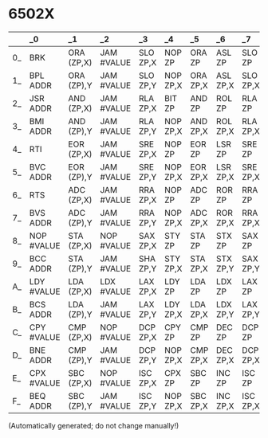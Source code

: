 # 6502X
| |_0 |_1 |_2 |_3 |_4 |_5 |_6 |_7 |_8 |_9 |_A |_B |_C |_D |_E |_F |
| :--- | :--- | :--- | :--- | :--- | :--- | :--- | :--- | :--- | :--- | :--- | :--- | :--- | :--- | :--- | :--- | :--- |
0_ |BRK |ORA (ZP,X) |JAM #VALUE |SLO ZP,X |NOP ZP |ORA ZP |ASL ZP |SLO ZP |PHP |ORA #VALUE |ASL |ANC #VALUE |NOP ADDR |ORA ADDR |ASL ADDR |SLO ADDR |
1_ |BPL ADDR |ORA (ZP),Y |JAM #VALUE |SLO ZP,Y |NOP ZP,X |ORA ZP,X |ASL ZP,X |SLO ZP,X |CLC |ORA ADDR,Y |NOP |SLO ADDR,Y |NOP ADDR,X |ORA ADDR,X |ASL ADDR,X |SLO ADDR,X |
2_ |JSR ADDR |AND (ZP,X) |JAM #VALUE |RLA ZP,X |BIT ZP |AND ZP |ROL ZP |RLA ZP |PLP |AND #VALUE |ROL |ANC #VALUE |BIT ADDR |AND ADDR |ROL ADDR |RLA ADDR |
3_ |BMI ADDR |AND (ZP),Y |JAM #VALUE |RLA ZP,Y |NOP ZP,X |AND ZP,X |ROL ZP,X |RLA ZP,X |SEC |AND ADDR,Y |NOP |RLA ADDR,Y |NOP ADDR,X |AND ADDR,X |ROL ADDR,X |RLA ADDR,X |
4_ |RTI |EOR (ZP,X) |JAM #VALUE |SRE ZP,X |NOP ZP |EOR ZP |LSR ZP |SRE ZP |PHA |EOR #VALUE |LSR |ALR #VALUE |JMP ADDR |EOR ADDR |LSR ADDR |SRE ADDR |
5_ |BVC ADDR |EOR (ZP),Y |JAM #VALUE |SRE ZP,Y |NOP ZP,X |EOR ZP,X |LSR ZP,X |SRE ZP,X |CLI |EOR ADDR,Y |NOP |SRE ADDR,Y |NOP ADDR,X |EOR ADDR,X |LSR ADDR,X |SRE ADDR,X |
6_ |RTS |ADC (ZP,X) |JAM #VALUE |RRA ZP,X |NOP ZP |ADC ZP |ROR ZP |RRA ZP |PLA |ADC #VALUE |ROR |ARR #VALUE |JMP (ZP) |ADC ADDR |ROR ADDR |RRA ADDR |
7_ |BVS ADDR |ADC (ZP),Y |JAM #VALUE |RRA ZP,Y |NOP ZP,X |ADC ZP,X |ROR ZP,X |RRA ZP,X |SEI |ADC ADDR,Y |NOP |RRA ADDR,Y |NOP ADDR,X |ADC ADDR,X |ROR ADDR,X |RRA ADDR,X |
8_ |NOP #VALUE |STA (ZP,X) |NOP #VALUE |SAX ZP,X |STY ZP |STA ZP |STX ZP |SAX ZP |DEY |NOP #VALUE |TXA |ANE #VALUE |STY ADDR |STA ADDR |STX ADDR |SAX ADDR |
9_ |BCC ADDR |STA (ZP),Y |JAM #VALUE |SHA ZP,Y |STY ZP,X |STA ZP,X |STX ZP,Y |SAX ZP,Y |TYA |STA ADDR,Y |TXS |TAS ADDR,Y |SHY ADDR,X |STA ADDR,X |SHX ADDR,Y |SHA ADDR,Y |
A_ |LDY #VALUE |LDA (ZP,X) |LDX #VALUE |LAX ZP,X |LDY ZP |LDA ZP |LDX ZP |LAX ZP |TAY |LDA #VALUE |TAX |LXA #VALUE |LDY ADDR |LDA ADDR |LDX ADDR |LAX ADDR |
B_ |BCS ADDR |LDA (ZP),Y |JAM #VALUE |LAX ZP,Y |LDY ZP,X |LDA ZP,X |LDX ZP,Y |LAX ZP,Y |CLV |LDA ADDR,Y |TSX |LAS ADDR,Y |LDY ADDR,X |LDA ADDR,X |LDX ADDR,Y |LAX ADDR,Y |
C_ |CPY #VALUE |CMP (ZP,X) |NOP #VALUE |DCP ZP,X |CPY ZP |CMP ZP |DEC ZP |DCP ZP |INY |CMP #VALUE |DEX |SBX #VALUE |CPY ADDR |CMP ADDR |DEC ADDR |DCP ADDR |
D_ |BNE ADDR |CMP (ZP),Y |JAM #VALUE |DCP ZP,Y |NOP ZP,X |CMP ZP,X |DEC ZP,X |DCP ZP,X |CLD |CMP ADDR,Y |NOP |DCP ADDR,Y |NOP ADDR,X |CMP ADDR,X |DEC ADDR,X |DCP ADDR,X |
E_ |CPX #VALUE |SBC (ZP,X) |NOP #VALUE |ISC ZP,X |CPX ZP |SBC ZP |INC ZP |ISC ZP |INX |SBC #VALUE |NOP |USBC #VALUE |CPX ADDR |SBC ADDR |INC ADDR |ISC ADDR |
F_ |BEQ ADDR |SBC (ZP),Y |JAM #VALUE |ISC ZP,Y |NOP ZP,X |SBC ZP,X |INC ZP,X |ISC ZP,X |SED |SBC ADDR,Y |NOP |ISC ADDR,Y |NOP ADDR,X |SBC ADDR,X |INC ADDR,X |ISC ADDR,X |


(Automatically generated; do not change manually!)

